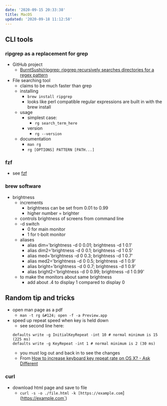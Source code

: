 ```yaml
---
date: '2020-09-15 20:33:38'
title: MacOS
updated: '2020-09-18 11:12:58'
---
```

## CLI tools
### ripgrep as a replacement for grep
* GitHub project
  * [BurntSushi/ripgrep: ripgrep recursively searches directories for a regex pattern](https://github.com/BurntSushi/ripgrep)
* File searching tool
  * claims to be much faster than grep
  * installing
    * `brew install ripgrep`
    * looks like perl compatible regular expressions are built in with the brew
      install
  * usage
    * simplest case:
      * `rg search_term_here`
    * version
      * `rg --version`
  * documentation
    * `man rg`
    * `rg [OPTIONS] PATTERN [PATH...]`

### fzf
* see [fzf](/fzf)

### brew software
* brightness
  * increments
    * brightness can be set from 0.01 to 0.99
    * higher number = brighter
  * controls brightness of screens from command line
  * -d switch
    * 0 for main monitor
    * 1 for t-bolt monitor
  * aliases
    * alias dim='brightness -d 0 0.01; brightness -d 1 0.1'
    * alias dim2='brightness -d 0 0.1; brightness -d 1 0.5'
    * alias med='brightness -d 0 0.3; brightness -d 1 0.7'
    * alias med2='brightness -d 0 0.5; brightness -d 1 0.9'
    * alias bright='brightness -d 0 0.7; brightness -d 1 0.9'
    * alias bright2='brightness -d 0 0.99; brightness -d 1 0.99'
  * to make the monitors about same brightness
    * add about .4 to display 1 compared to display 0

## Random tip and tricks
* open man page as a pdf
  * `man -t rg &#124; open -f -a Preview.app`
* speed up repeat speed when key is held down
  * see second line here:
  ```
  defaults write -g InitialKeyRepeat -int 10 # normal minimum is 15 (225 ms)
  defaults write -g KeyRepeat -int 1 # normal minimum is 2 (30 ms)
  ```
  * you must log out and back in to see the changes
  * From [How to increase keyboard key repeat rate on OS X? - Ask Different](https://apple.stackexchange.com/questions/10467/how-to-increase-keyboard-key-repeat-rate-on-os-x)
### curl
* download html page and save to file
  * `curl -s -o ./file.html -k [https://example.com`](https://example.com`)
